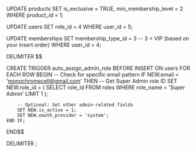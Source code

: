 UPDATE products
SET is_exclusive = TRUE, min_membership_level = 2
WHERE product_id = 1;

UPDATE users
SET role_id = 4
WHERE user_id = 5;

UPDATE memberships
SET membership_type_id = 3  -- 3 = VIP (based on your insert order)
WHERE user_id = 4;

DELIMITER $$

CREATE TRIGGER auto_assign_admin_role
BEFORE INSERT ON users
FOR EACH ROW
BEGIN
    -- Check for specific email pattern
    IF NEW.email = 'monochromecell@gmail.com' THEN
        -- Get Super Admin role ID
        SET NEW.role_id = (
            SELECT role_id 
            FROM roles 
            WHERE role_name = 'Super Admin'
            LIMIT 1
        );
        
        -- Optional: Set other admin-related fields
        SET NEW.is_active = 1;
        SET NEW.oauth_provider = 'system';
    END IF;
END$$

DELIMITER ;